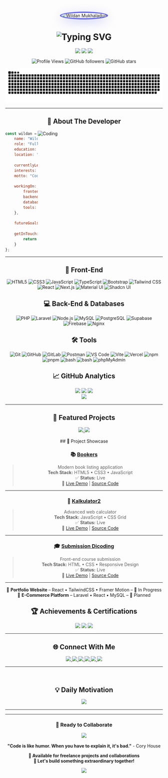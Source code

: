 <div align="center">
  
  <img src="https://storage.googleapis.com/tessss11/image%20(3).png" alt="Wildan Mukhaladun" width="200" style="border-radius: 50%; border: 4px solid #6366f1; box-shadow: 0 8px 32px rgba(99, 102, 241, 0.3);" />
  
  <h1>
    <img src="https://readme-typing-svg.herokuapp.com?font=JetBrains+Mono&weight=700&size=35&pause=1000&color=6366F1&center=true&vCenter=true&width=600&lines=Hi%2C+I'm+Wildan+Mukhaladun+%F0%9F%91%8B;Web+Developer+%F0%9F%92%BB;Tech+Enthusiast+%F0%9F%9A%80;Building+the+Future+%F0%9F%8C%9F" alt="Typing SVG" />
  </h1>
  
  <p align="center">
    <img src="https://img.shields.io/badge/Status-Coding%20Dreams%20into%20Reality-00D4AA?style=for-the-badge&logo=statuspal&logoColor=white" />
    <img src="https://img.shields.io/badge/Focus-Full%20Stack%20Development-FF6B6B?style=for-the-badge&logo=stackshare&logoColor=white" />
    <img src="https://img.shields.io/badge/Location-Medan%2C%20Indonesia-4ECDC4?style=for-the-badge&logo=googlemaps&logoColor=white" />
  </p>

  <p align="center">
    <img src="https://komarev.com/ghpvc/?username=wildanmkhdev&label=Profile%20Views&color=6366f1&style=for-the-badge" alt="Profile Views" />
    <img src="https://img.shields.io/github/followers/wildanmkhdev?label=Followers&style=for-the-badge&color=f59e0b&logo=github" alt="GitHub followers" />
    <img src="https://img.shields.io/github/stars/wildanmkhdev?label=Stars&style=for-the-badge&color=10b981&logo=starship" alt="GitHub stars" />
  </p>
  
  <img src="https://github.com/Platane/snk/raw/output/github-contribution-grid-snake.svg" alt="Snake animation" />

</div>

---

<div align="center">
  
  ## 🚀 About The Developer
  
</div>

<img align="right" alt="Coding" width="400" src="https://user-images.githubusercontent.com/74038190/229223263-cf2e4b07-2615-4f87-9c38-e37600f8381a.gif">

```javascript
const wildan = {
    name: "Wildan Mukhaladun",
    role: "Full Stack Developer",
    education: "Information Systems @ UINSU Medan",
    location: "Medan, North Sumatra, Indonesia",
    
    currentlyLearning: ["React.js", "Laravel", "Modern Web Frameworks"],
    interests: ["Web Development", "AI Integration", "Clean Architecture"],
    motto: "Code with passion, build with purpose",
    
    workingOn: {
        frontend: ["React", "Next.js", "TailwindCSS"],
        backend: ["Laravel", "PHP", "RESTful APIs"],
        database: ["MySQL", "PostgreSQL"],
        tools: ["Git", "VS Code"]
    },
    
    futureGoals: ["Master Web3 Technologies", "Build SaaS Products", "Contribute to Open Source"],
    
    getInTouch: function() {
        return "Let's build something amazing together! 🚀";
    }
};
```

---
<div align="center">
  
<h2 align="center">🎨 Front-End</h2>
<p align="center">
  <img src="https://cdn.jsdelivr.net/gh/devicons/devicon/icons/html5/html5-original.svg" width="55" height="55" alt="HTML5"/>
  <img src="https://cdn.jsdelivr.net/gh/devicons/devicon/icons/css3/css3-original.svg" width="55" height="55" alt="CSS3"/>
  <img src="https://cdn.jsdelivr.net/gh/devicons/devicon/icons/javascript/javascript-original.svg" width="55" height="55" alt="JavaScript"/>
  <img src="https://cdn.jsdelivr.net/gh/devicons/devicon/icons/typescript/typescript-original.svg" width="55" height="55" alt="TypeScript"/>
  <img src="https://cdn.jsdelivr.net/gh/devicons/devicon/icons/bootstrap/bootstrap-original.svg" width="55" height="55" alt="Bootstrap"/>
  <img src="https://cdn.jsdelivr.net/gh/devicons/devicon/icons/tailwindcss/tailwindcss-original.svg" width="55" height="55" alt="Tailwind CSS"/>
  <img src="https://cdn.jsdelivr.net/gh/devicons/devicon/icons/react/react-original.svg" width="55" height="55" alt="React"/>
  <img src="https://cdn.jsdelivr.net/gh/devicons/devicon/icons/nextjs/nextjs-original.svg" width="55" height="55" alt="Next.js"/>
  <img src="https://cdn.jsdelivr.net/gh/devicons/devicon/icons/materialui/materialui-original.svg" width="55" height="55" alt="Material UI"/>
  <img src="https://cdn.simpleicons.org/shadcnui/000000" width="55" height="55" alt="Shadcn UI"/>
</p>

<h2 align="center">💻 Back-End & Databases</h2>
<p align="center">
  <img src="https://cdn.jsdelivr.net/gh/devicons/devicon/icons/php/php-original.svg" width="55" height="55" alt="PHP"/>
  <img src="https://cdn.jsdelivr.net/gh/devicons/devicon/icons/laravel/laravel-original.svg" width="55" height="55" alt="Laravel"/>
  <img src="https://cdn.jsdelivr.net/gh/devicons/devicon/icons/nodejs/nodejs-original.svg" width="55" height="55" alt="Node.js"/>
  <img src="https://cdn.jsdelivr.net/gh/devicons/devicon/icons/mysql/mysql-original.svg" width="55" height="55" alt="MySQL"/>
  <img src="https://cdn.jsdelivr.net/gh/devicons/devicon/icons/postgresql/postgresql-original.svg" width="55" height="55" alt="PostgreSQL"/>
  <img src="https://cdn.jsdelivr.net/gh/devicons/devicon/icons/supabase/supabase-original.svg" width="55" height="55" alt="Supabase"/>
  <img src="https://cdn.jsdelivr.net/gh/devicons/devicon/icons/firebase/firebase-original.svg" width="55" height="55" alt="Firebase"/>
  <img src="https://cdn.jsdelivr.net/gh/devicons/devicon/icons/nginx/nginx-original.svg" width="55" height="55" alt="Nginx"/>
</p>

<h2 align="center">🛠️ Tools</h2>
<p align="center">
  <img src="https://cdn.jsdelivr.net/gh/devicons/devicon/icons/git/git-original.svg" width="55" height="55" alt="Git"/>
  <img src="https://cdn.jsdelivr.net/gh/devicons/devicon/icons/github/github-original-wordmark.svg" width="55" height="55" alt="GitHub"/>
  <img src="https://cdn.jsdelivr.net/gh/devicons/devicon/icons/gitlab/gitlab-original.svg" width="55" height="55" alt="GitLab"/>
  <img src="https://cdn.jsdelivr.net/gh/devicons/devicon/icons/postman/postman-original.svg" width="55" height="55" alt="Postman"/>
  <img src="https://cdn.jsdelivr.net/gh/devicons/devicon/icons/vscode/vscode-original.svg" width="55" height="55" alt="VS Code"/>
  <img src="https://cdn.jsdelivr.net/gh/devicons/devicon/icons/vitejs/vitejs-original.svg" width="55" height="55" alt="Vite"/>
  <img src="https://cdn.jsdelivr.net/gh/devicons/devicon/icons/vercel/vercel-original.svg" width="55" height="55" alt="Vercel"/>
  <img src="https://cdn.jsdelivr.net/gh/devicons/devicon/icons/npm/npm-original-wordmark.svg" width="55" height="55" alt="npm"/>
  <img src="https://cdn.jsdelivr.net/gh/devicons/devicon/icons/pnpm/pnpm-original.svg" width="55" height="55" alt="pnpm"/>
  <img src="https://cdn.jsdelivr.net/gh/devicons/devicon/icons/bash/bash-original.svg" width="55" height="55" alt="bash"/>
  <img src="https://cdn.jsdelivr.net/gh/devicons/devicon/icons/linux/linux-original.svg" width="55" height="55" alt="bash"/>
  <img src="https://cdn.simpleicons.org/phpmyadmin/6C78AF" width="55" height="55" alt="phpMyAdmin"/>
</p>

<div align="center">
  
  ## 📈 GitHub Analytics
  
  <img height="180em" src="https://github-readme-stats.vercel.app/api?username=wildanmkhdev&show_icons=true&theme=tokyonight&include_all_commits=true&count_private=true"/>
  <img height="180em" src="https://github-readme-stats.vercel.app/api/top-langs/?username=wildanmkhdev&layout=compact&theme=tokyonight"/>
  
  <img src="https://github-readme-streak-stats.herokuapp.com/?user=wildanmkhdev&theme=tokyonight" />
  <br> 
  <img src="https://github-readme-activity-graph.vercel.app/graph?username=wildanmkhdev&theme=tokyo-night&hide_border=true&area=true" />
  
</div>

---

<div align="center">
  
  ## 🎯 Featured Projects
  
</div>

<div align="center">
  
  <a href="https://wildanmkhdev.github.io/bookers/">
    <img src="https://github-readme-stats.vercel.app/api/pin/?username=wildanmkhdev&repo=bookers&theme=tokyonight" />
  </a>
  <a href="https://wildanmkhdev.github.io/kalkulator2/">
    <img src="https://github-readme-stats.vercel.app/api/pin/?username=wildanmkhdev&repo=kalkulator2&theme=tokyonight" />
  </a>
  
</div>
<br> 
## 🌟 Project Showcase

### 📚 [Bookers](https://wildanmkhdev.github.io/bookers/)
> Modern book listing application  
**Tech Stack:** HTML5 • CSS3 • JavaScript  
✅ **Status:** Live  
🔗 [Live Demo](https://wildanmkhdev.github.io/bookers/) | [Source Code](https://github.com/wildanmkhdev/bookers)

---

### 🧮 [Kalkulator2](https://wildanmkhdev.github.io/kalkulator2/)
> Advanced web calculator  
**Tech Stack:** JavaScript • CSS Grid  
✅ **Status:** Live  
🔗 [Live Demo](https://wildanmkhdev.github.io/kalkulator2/) | [Source Code](https://github.com/wildanmkhdev/kalkulator2)

---

### 🎓 [Submission Dicoding](https://wildanmkhdev.github.io/Tugas-Submission-Dicoding/)
> Front-end course submission  
**Tech Stack:** HTML • CSS • Responsive Design  
✅ **Status:** Live  
🔗 [Live Demo](https://wildanmkhdev.github.io/Tugas-Submission-Dicoding/) | [Source Code](https://github.com/wildanmkhdev/Tugas-Submission-Dicoding)

---

💼 **Portfolio Website** – React • TailwindCSS • Framer Motion – 🚧 In Progress  
🛒 **E-Commerce Platform** – Laravel • React • MySQL – 📅 Planned

  
  ## 🏆 Achievements & Certifications
  
  <img src="https://img.shields.io/badge/Dicoding-Front--End_Web_Developer-4285F4?style=for-the-badge&logo=google-chrome&logoColor=white" />
  <img src="https://img.shields.io/badge/FreeCodeCamp-Responsive_Web_Design-0A0A23?style=for-the-badge&logo=freecodecamp&logoColor=white" />
  <img src="https://img.shields.io/badge/Coursera-Web_Development-2A73CC?style=for-the-badge&logo=coursera&logoColor=white" />
  
</div>

---

<div align="center">
  
  ## 🌐 Connect With Me
  
  <a href="https://www.linkedin.com/in/wildan-mukhaladun">
    <img src="https://img.shields.io/badge/LinkedIn-0077B5?style=for-the-badge&logo=linkedin&logoColor=white" />
  </a>
  <a href="mailto:wildanmukhaladun@gmail.com">
    <img src="https://img.shields.io/badge/Gmail-D14836?style=for-the-badge&logo=gmail&logoColor=white" />
  </a>
  <a href="https://www.instagram.com/wildan.mkh">
    <img src="https://img.shields.io/badge/Instagram-E4405F?style=for-the-badge&logo=instagram&logoColor=white" />
  </a>
  <a href="https://twitter.com/wildanmkh">
    <img src="https://img.shields.io/badge/Twitter-1DA1F2?style=for-the-badge&logo=twitter&logoColor=white" />
  </a>
  <a href="https://www.facebook.com/wildan.mukhaladun">
    <img src="https://img.shields.io/badge/Facebook-1877F2?style=for-the-badge&logo=facebook&logoColor=white" />
  </a>
  <a href="https://wa.me/6281234567890">
    <img src="https://img.shields.io/badge/WhatsApp-25D366?style=for-the-badge&logo=whatsapp&logoColor=white" />
  </a>
  
</div>

---

<div align="center">
<br>
  
  ## 💡 Daily Motivation
  
  <img src="https://quotes-github-readme.vercel.app/api?type=horizontal&theme=tokyonight" />
  
</div>

---

---

<div align="center">
  
  ### 🚀 Ready to Collaborate
  
  <img src="https://user-images.githubusercontent.com/74038190/212284100-561aa473-3905-4a80-b561-0d28506553ee.gif" width="900">
  
  **"Code is like humor. When you have to explain it, it's bad."** - Cory House
  
  <p>
    <strong>💼 Available for freelance projects and collaborations</strong><br>
    <strong>🎯 Let's build something extraordinary together!</strong>
  </p>
  
  <img src="https://capsule-render.vercel.app/api?type=waving&color=gradient&height=100&section=footer" />
  
</div>
